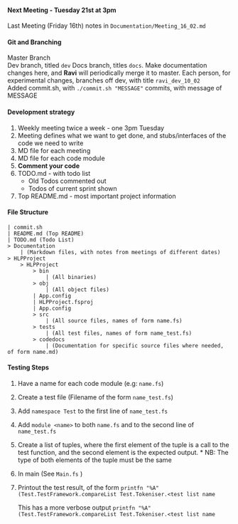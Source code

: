 
####  Next Meeting - Tuesday 21st at 3pm
 
Last Meeting (Friday 16th) notes in ```Documentation/Meeting_16_02.md```  

#### Git and Branching

Master Branch  
Dev branch, titled ```dev```
Docs branch, titles ```docs```. Make documentation changes here, and **Ravi** will periodically merge it to master.
Each person, for experimental changes, branches off dev, with title ```ravi_dev_10_02```   
Added commit.sh, with ```./commit.sh "MESSAGE"``` commits, with message of MESSAGE  

#### Development strategy
1. Weekly meeting twice a week - one 3pm Tuesday
2. Meeting defines what we want to get done, and stubs/interfaces of the code we need to write
3.	MD file for each meeting
4. MD file for each code module
5. **Comment your code**
6. TODO.md - with todo list 
	* Old Todos commented out
	* Todos of current sprint shown
7. Top README.md - most important project information  

#### File Structure

```
| commit.sh
| README.md (Top README)
| TODO.md (Todo List)
> Documentation
	| (Markdown files, with notes from meetings of different dates)
> HLPProject
	> HLPProject
		> bin 
			| (All binaries)
		> obj 
			| (All object files)
		| App.config
		| HLPProject.fsproj
		| App.config
		> src
			| (All source files, names of form name.fs)
		> tests
			| (All test files, names of form name_test.fs)
		> codedocs
			| (Documentation for specific source files where needed, of form name.md)
```

#### Testing Steps

1. Have a name for each code module (e.g: ```name.fs```)  
2. Create a test file (Filename of the form ```name_test.fs```)
3. Add ```namespace Test``` to the first line of ```name_test.fs```
4. Add ```module <name>``` to both ```name.fs``` and to the second line of ```name_test.fs```
5. Create a list of tuples, where the first element of the tuple is a call to the test function, and the second element is the expected output. 
		* NB: The type of both elements of the tuple must be the same
6. In main (See ```Main.fs``` )
7. Printout the test result, of the form
		```printfn "%A" (Test.TestFramework.compareList Test.Tokeniser.<test list name```
	
	This has a more verbose output
		```printfn "%A" (Test.TestFramework.compareList Test.Tokeniser.<test list name```
		



